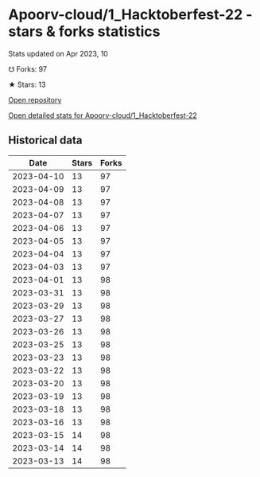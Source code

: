 # Apoorv-cloud/1_Hacktoberfest-22 - stars & forks statistics

Stats updated on Apr 2023, 10

☋ Forks: 97

★ Stars: 13

[Open repository](https://github.com/Apoorv-cloud/1_Hacktoberfest-22)

[Open detailed stats for Apoorv-cloud/1_Hacktoberfest-22](https://reviewgithub.com/rep/Apoorv-cloud/1_Hacktoberfest-22)

## Historical data
| Date | Stars | Forks |
|------|-------|-------|
| 2023-04-10 | 13 | 97 | 
| 2023-04-09 | 13 | 97 | 
| 2023-04-08 | 13 | 97 | 
| 2023-04-07 | 13 | 97 | 
| 2023-04-06 | 13 | 97 | 
| 2023-04-05 | 13 | 97 | 
| 2023-04-04 | 13 | 97 | 
| 2023-04-03 | 13 | 97 | 
| 2023-04-01 | 13 | 98 | 
| 2023-03-31 | 13 | 98 | 
| 2023-03-29 | 13 | 98 | 
| 2023-03-27 | 13 | 98 | 
| 2023-03-26 | 13 | 98 | 
| 2023-03-25 | 13 | 98 | 
| 2023-03-23 | 13 | 98 | 
| 2023-03-22 | 13 | 98 | 
| 2023-03-20 | 13 | 98 | 
| 2023-03-19 | 13 | 98 | 
| 2023-03-18 | 13 | 98 | 
| 2023-03-16 | 13 | 98 | 
| 2023-03-15 | 14 | 98 | 
| 2023-03-14 | 14 | 98 | 
| 2023-03-13 | 14 | 98 | 

